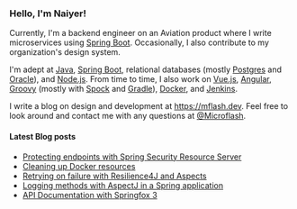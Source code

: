 ### Hello, I'm Naiyer!

Currently, I'm a backend engineer on an Aviation product where I write microservices using [Spring Boot](https://spring.io/projects/spring-boot). Occasionally, I also contribute to my organization's design system.

I'm adept at [Java](https://openjdk.java.net/), [Spring Boot](https://spring.io/projects/spring-boot), relational databases (mostly [Postgres](https://www.postgresql.org/) and [Oracle](https://www.oracle.com/database/)), and [Node.js](https://nodejs.org/en/). From time to time, I also work on [Vue.js](https://vuejs.org/), [Angular](https://angular.io/), [Groovy](https://groovy-lang.org/) (mostly with [Spock](https://github.com/spockframework/spock) and [Gradle](https://gradle.org/)), [Docker](https://www.docker.com/), and [Jenkins](https://www.jenkins.io/).

I write a blog on design and development at <https://mflash.dev>. Feel free to look around and contact me with any questions at [@Microflash](https://www.twitter.com/Microflash).

#### Latest Blog posts

<!-- BLOG-POST-LIST:START -->
- [Protecting endpoints with Spring Security Resource Server](https://mflash.dev/blog/2020/11/15/protecting-endpoints-with-spring-security-resource-server/)
- [Cleaning up Docker resources](https://mflash.dev/blog/2020/10/22/cleaning-up-docker-resources/)
- [Retrying on failure with Resilience4J and Aspects](https://mflash.dev/blog/2020/09/26/retrying-on-failure-with-resilience4j-and-aspects/)
- [Logging methods with AspectJ in a Spring application](https://mflash.dev/blog/2020/09/13/logging-methods-with-aspectj-in-a-spring-application/)
- [API Documentation with Springfox 3](https://mflash.dev/blog/2020/09/05/api-documentation-with-springfox-3/)
<!-- BLOG-POST-LIST:END -->
